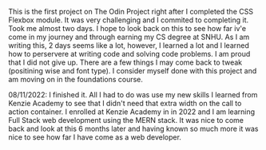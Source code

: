 This is the first project on The Odin Project right after I completed the CSS Flexbox module. It was very challenging and I commited to completing it. Took me almost two days. I hope to look back on this to see how far iv'e come in my journey and through earning my CS degree at SNHU. As I am writing this, 2 days seems like a lot, however, I learned a lot and I learned how to perservere at writing code and solving code problems. I am proud that I did not give up. There are a few things I may come back to tweak (positining wise and font type). I consider myself done with this project and am moving on in the foundations course.


08/11/2022: I finished it. All I had to do was use my new skills I learned from Kenzie Academy to see that I didn't need that extra width on the call to action container. I enrolled at Kenzie Academy in in 2022 and I am learning Full Stack web development using the MERN stack. It was nice to come back and look at this 6 months later and having known so much more it was nice to see how far I have come as a web developer.

